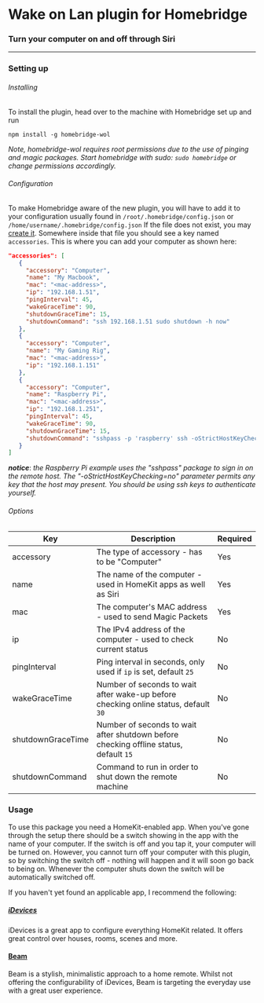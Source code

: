 # Wake on Lan plugin for Homebridge
### Turn your computer on and off through Siri
***

### Setting up

###### Installing

To install the plugin, head over to the machine with Homebridge set up and run
```
npm install -g homebridge-wol
```

_Note, homebridge-wol requires root permissions due to the use of pinging and magic packages. Start homebridge with sudo: `sudo homebridge` or change permissions accordingly._

###### Configuration

To make Homebridge aware of the new plugin, you will have to add it to your configuration usually found in `/root/.homebridge/config.json` or `/home/username/.homebridge/config.json` If the file does not exist, you may [create it](https://github.com/nfarina/homebridge/blob/master/config-sample.json). Somewhere inside that file you should see a key named `accessories`. This is where you can add your computer as shown here:

 ```json
"accessories": [
    {
      "accessory": "Computer",
      "name": "My Macbook",
      "mac": "<mac-address>",
      "ip": "192.168.1.51",
      "pingInterval": 45,
      "wakeGraceTime": 90,
      "shutdownGraceTime": 15,
      "shutdownCommand": "ssh 192.168.1.51 sudo shutdown -h now"
    },
    {
      "accessory": "Computer",
      "name": "My Gaming Rig",
      "mac": "<mac-address>",
      "ip": "192.168.1.151"
    },
    {
      "accessory": "Computer",
      "name": "Raspberry Pi",
      "mac": "<mac-address>",
      "ip": "192.168.1.251",
      "pingInterval": 45,
      "wakeGraceTime": 90,
      "shutdownGraceTime": 15,
      "shutdownCommand": "sshpass -p 'raspberry' ssh -oStrictHostKeyChecking=no pi@192.168.1.251 sudo shutdown -h now"
    }
]
```
___notice___: _the Raspberry Pi example uses the "sshpass" package to sign in on the remote host. The "-oStrictHostKeyChecking=no" parameter permits any key that the host may present. You should be using ssh keys to authenticate yourself._

###### Options

| Key       | Description                                                     | Required |
| --------- | --------------------------------------------------------------- | ---------|
| accessory | The type of accessory - has to be "Computer"                    | Yes      |
| name      | The name of the computer - used in HomeKit apps as well as Siri | Yes      |
| mac       | The computer's MAC address - used to send Magic Packets         | Yes      |
| ip        | The IPv4 address of the computer - used to check current status | No       |
| pingInterval      | Ping interval in seconds, only used if `ip` is set, default `25`                      | No       |
| wakeGraceTime     | Number of seconds to wait after wake-up before checking online status, default `30`   |  No       |
| shutdownGraceTime | Number of seconds to wait after shutdown before checking offline status, default `15` | No       |
| shutdownCommand   | Command to run in order to shut down the remote machine                               | No       |


### Usage

To use this package you need a HomeKit-enabled app. When you've gone through the setup there should be a switch showing in the app with the name of your computer. If the switch is off and you tap it, your computer will be turned on. However, you cannot turn off your computer with this plugin, so by switching the switch off - nothing will happen and it will soon go back to being on. Whenever the computer shuts down the switch will be automatically switched off.

If you haven't yet found an applicable app, I recommend the following:

##### [iDevices](https://itunes.apple.com/se/app/idevices-connected/id682656390?mt=8)
iDevices is a great app to configure everything HomeKit related. It offers great control over houses, rooms, scenes and more.

#### [Beam](https://itunes.apple.com/us/app/beam-elevate-your-home/id1038439712?mt=8)
Beam is a stylish, minimalistic approach to a home remote. Whilst not offering the configurability of iDevices, Beam is targeting the everyday use with a great user experience.
